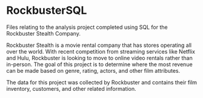 # RockbusterSQL
Files relating to the analysis project completed using SQL for the Rockbuster Stealth Company. 

Rockbuster Stealth is a movie rental company that has stores operating all over the world. With recent competition from streaming services like Netflix and Hulu, Rockbuster is looking to move to online video rentals rather than in-person. The goal of this project is to determine where the most revenue can be made based on genre, rating, actors, and other film attributes. 

The data for this project was collected by Rockbuster and contains their film inventory, customers, and other related information. 
